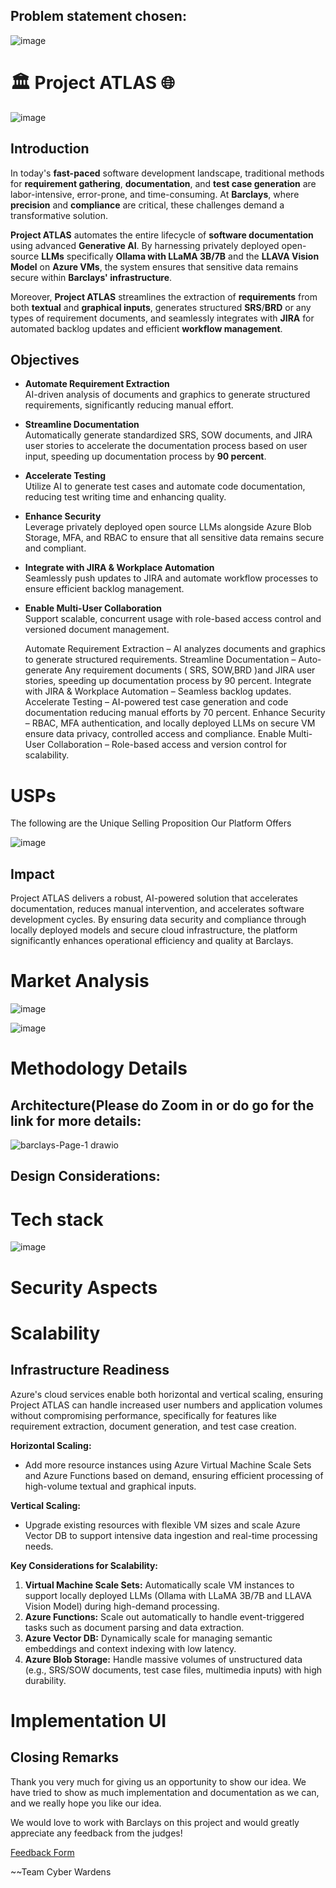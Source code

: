 
## Problem statement chosen:
![image](https://github.com/user-attachments/assets/7ccf432c-c214-4141-9bd7-2e750374b226)


# 🏛️ Project ATLAS  🌐


![image](https://github.com/user-attachments/assets/34993e11-f641-4c2a-ac79-094cb676c636)




## Introduction

In today's **fast-paced** software development landscape, traditional methods for **requirement gathering**, **documentation**, and **test case generation** are labor-intensive, error-prone, and time-consuming. At **Barclays**, where **precision** and **compliance** are critical, these challenges demand a transformative solution.

**Project ATLAS** automates the entire lifecycle of **software documentation** using advanced **Generative AI**. By harnessing privately deployed open-source **LLMs** specifically **Ollama with LLaMA 3B/7B** and the **LLAVA Vision Model** on **Azure VMs**, the system ensures that sensitive data remains secure within **Barclays' infrastructure**. 

Moreover, **Project ATLAS** streamlines the extraction of **requirements** from both **textual** and **graphical inputs**, generates structured **SRS**/**BRD** or any types of requirement documents, and seamlessly integrates with **JIRA** for automated backlog updates and efficient **workflow management**.


## Objectives

- **Automate Requirement Extraction**  
  AI-driven analysis of documents and graphics to generate structured requirements, significantly reducing manual effort.

- **Streamline Documentation**  
  Automatically generate standardized SRS, SOW documents, and JIRA user stories to accelerate the documentation process based on user input, speeding up documentation process by **90 percent**.

- **Accelerate Testing**  
  Utilize AI to generate test cases and automate code documentation, reducing test writing time and enhancing quality.

- **Enhance Security**  
  Leverage privately deployed open source LLMs alongside Azure Blob Storage, MFA, and RBAC to ensure that all sensitive data remains secure and compliant.

- **Integrate with JIRA & Workplace Automation**  
  Seamlessly push updates to JIRA and automate workflow processes to ensure efficient backlog management.

- **Enable Multi-User Collaboration**  
  Support scalable, concurrent usage with role-based access control and versioned document management.



  Automate Requirement Extraction – AI analyzes documents and graphics to generate structured requirements.
Streamline Documentation – Auto-generate Any requirement documents ( SRS, SOW,BRD )and JIRA user stories, speeding up documentation process by 90 percent.
Integrate with JIRA & Workplace Automation – Seamless backlog updates. 
Accelerate Testing – AI-powered test case generation and code documentation reducing manual efforts by 70 percent.
Enhance Security – RBAC, MFA authentication, and locally deployed LLMs on secure VM ensure data privacy, controlled access and compliance.
Enable Multi-User Collaboration – Role-based access and version control for scalability.


# USPs


The following are the Unique Selling Proposition Our Platform Offers

![image](https://github.com/user-attachments/assets/b6abc38f-4c13-4b28-926d-741c534c66d4)
## Impact
Project ATLAS delivers a robust, AI-powered solution that accelerates documentation, reduces manual intervention, and accelerates software development cycles. By ensuring data security and compliance through locally deployed models and secure cloud infrastructure, the platform significantly enhances operational efficiency and quality at Barclays.

# Market Analysis

![image](https://github.com/user-attachments/assets/e7869f52-7b7e-496f-bb13-ad77e7fb4389)

![image](https://github.com/user-attachments/assets/a57a8b13-d27d-4060-a9b3-e6383d56e3eb)



# Methodology Details
## Architecture(Please do Zoom in or do go for the link for more details:
![barclays-Page-1 drawio](https://github.com/user-attachments/assets/946ab494-2225-4495-8db9-ea25018a5100)




## Design Considerations:

# Tech stack

![image](https://github.com/user-attachments/assets/7cb3e30f-1a3a-42e4-8e1e-bda50ef3085c)



# Security Aspects


# Scalability

## Infrastructure Readiness

Azure's cloud services enable both horizontal and vertical scaling, ensuring Project ATLAS can handle increased user numbers and application volumes without compromising performance, specifically for features like requirement extraction, document generation, and test case creation.

**Horizontal Scaling:**  
- Add more resource instances using Azure Virtual Machine Scale Sets and Azure Functions based on demand, ensuring efficient processing of high-volume textual and graphical inputs.

**Vertical Scaling:**  
- Upgrade existing resources with flexible VM sizes and scale Azure Vector DB to support intensive data ingestion and real-time processing needs.

**Key Considerations for Scalability:**  
1. **Virtual Machine Scale Sets:** Automatically scale VM instances to support locally deployed LLMs (Ollama with LLaMA 3B/7B and LLAVA Vision Model) during high-demand processing.
2. **Azure Functions:** Scale out automatically to handle event-triggered tasks such as document parsing and data extraction.
3. **Azure Vector DB:** Dynamically scale for managing semantic embeddings and context indexing with low latency.
4. **Azure Blob Storage:** Handle massive volumes of unstructured data (e.g., SRS/SOW documents, test case files, multimedia inputs) with high durability.


# Implementation UI

## Closing Remarks

Thank you very much for giving us an opportunity to show our idea. We have tried to show as much implementation and documentation as we can, and we really hope you like our idea.

We would love to work with Barclays on this project and would greatly appreciate any feedback from the judges!

[Feedback Form](https://docs.google.com/forms/d/e/1FAIpQLSeEYeO0i4gwhKAgsvP2TqNMkgJf6N86oUwLe16KCgaWIU-PBg/viewform)

~~Team Cyber Wardens
